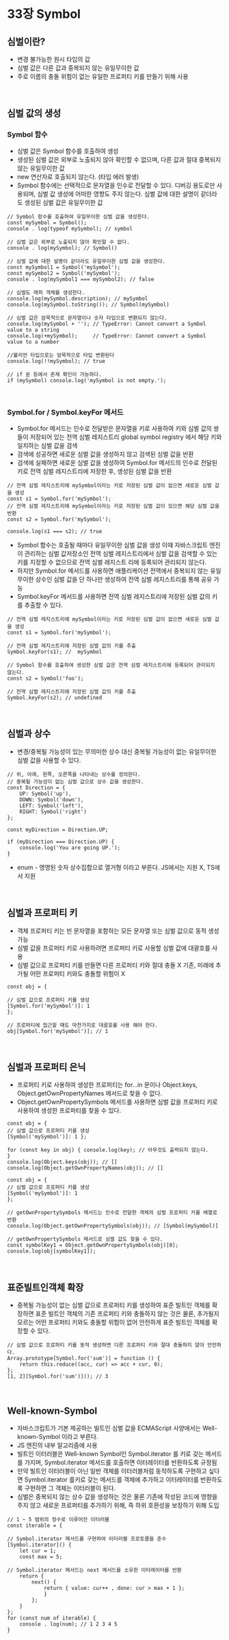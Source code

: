 # 33장 Symbol
## 심벌이란?
- 변경 불가능한 원시 타입의 값
- 심벌 값은 다른 값과 중복되지 않는 유일무이한 값
- 주로 이름의 충돌 위험이 없는 유일한 프로퍼티 키를 만들기 위해 사용

<br/>

## 심벌 값의 생성
### Symbol 함수
- 심벌 값은 Symbol 함수를 호출하여 생성
- 생성된 심벌 값은 외부로 노출되지 않아 확인할 수 없으며, 다른 값과 절대 중복되지 않는 유일무이한 값
- new 연산자로 호출되지 않는다. (타입 에러 발생)
- Symbol 함수에는 선택적으로 문자열을 인수로 전달할 수 있다. 디버깅 용도로만 사용되며, 심벌 값 생성에 어떠한 영향도 주지 않는다. 심벌 값에 대한 설명이 같더라도 생성된 심벌 값은 유일무이한 값

```
// Symbol 함수를 호출하여 유일무이한 심벌 값을 생성한다.
const mySymbol = Symbol();
console . log(typeof mySymbol); // symbol

// 심벌 값은 외부로 노출되지 않아 확인할 수 없다.
console . log(mySymbol); // Symbol()

// 심벌 값에 대한 설명이 같더라도 유일무이한 심벌 값을 생성한다.
const mySymbol1 = Symbol('mySymbol');
const mySymbol2 = Symbol('mySymbol');
console . log(mySymbol1 === mySymbol2); // false

// 심벌도 래퍼 객체를 생성한다.
console.log(mySymbol.description); // mySymbol 
console.log(mySymbol.toString()); // Symbol(mySymbol)

// 심벌 값은 암묵적으로 문자열이나 숫자 타입으로 변환되지 않는다.
console.log(mySymbol + ''); // TypeError: Cannot convert a Symbol value to a string 
console.log(+mySymbol);     // TypeError: Cannot convert a Symbol value to a number

//불리언 타입으로는 암묵적으로 타입 변환된다
console.log(!!mySymbol); // true

// if 문 등에서 존재 확인이 가능하다.
if (mySymbol) console.log('mySymbol is not empty.');
```

<br/>

### Symbol.for / Symbol.keyFor 메서드
- Symbol.for 메서드는 인수로 전달받은 문자열을 키로 사용하여 키와 심벌 값의 쌍들이 저장되어 있는 전역 심벌 레지스트리 global symbol registry 에서 해당 키와 일치하는 심벌 값을 검색
- 검색에 성공하면 새로운 심벌 값을 생성하지 않고 검색된 심벌 값을 반환
- 검색에 실패하면 새로운 심벌 값을 생성하여 Symbol.for 메서드의 인수로 전달된 키로 전역 심벌 레지스트리에 저장한 후, 생성된 심벌 값을 반환

```
// 전역 심벌 레지스트리에 mySymbol이라는 키로 저장된 심벌 값이 없으면 새로운 심벌 값을 생성
const s1 = Symbol.for('mySymbol');
// 전역 심벌 레지스트리에 mySymbol이라는 키로 저장된 심벌 값이 있으면 해당 심벌 값을 반환
const s2 = Symbol.for('mySymbol');

console.log(s1 === s2); // true
```

- Symbol  함수는 호출될 때마다 유일무이한 심벌 값을 생성 이때 자바스크립트 엔진이 관리하는 심벌 값저장소인 전역 심벌 레지스트리에서 심벌 값을 검색할 수 있는 키를 지정할 수 없으므로 전역 심벌 레지스트 리에 등록되어 관리되지 않는다.
- 하지만 Symbol.for 메서드를 사용하면 애플리케이션 전역에서 중복되지 않는 유일무이한 상수인 심벌 값을 단 하나만 생성하여 전역 심벌 레지스트리를 통해 공유 가능
- Symbol.keyFor 메서드를 사용하면 전역 심벌 레지스트리에 저장된 심벌 값의 키를 추출할 수 있다.

```
// 전역 심벌 레지스트리에 mySymbol이라는 키로 저장된 심벌 값이 없으면 새로운 심벌 값을 생성
const s1 = Symbol.for('mySymbol');

// 전역 심벌 레지스트리에 저장된 심벌 값의 키를 추출
Symbol.keyFor(s1); //  mySymbol

// Symbol 함수를 호출하여 생성한 심벌 값은 전역 심벌 레지스트리에 등록되어 관리되지 않는다.
const s2 = Symbol('foo');

// 전역 심벌 레지스트리에 저장된 심벌 값의 키를 추출 
Symbol.keyFor(s2); // undefined
```

<br/>

## 심벌과 상수
- 변경/중복될 가능성이 있는 무의미한 상수 대신 중복될 가능성이 없는 유일무이한 심벌 값을 사용할 수 있다.

```
// 위, 아래, 왼쪽, 오른쪽을 나타내는 상수를 정의한다.
// 중복될 가능성이 없는 심벌 값으로 상수 값을 생성한다.
const Direction = { 
	UP: Symbol('up'),
	DOWN: Symbol('down'),
	LEFT: Symbol('left'),
	RIGHT: Symbol('right')
};

const myDirection = Direction.UP;

if (myDirection === Direction.UP) {
	console.log('You are going UP.');
}
```

- enum - 명명된 숫자 상수집합으로 열거형 이라고 부른다. JS에서는 지원 X, TS에서 지원

<br/>

## 심벌과 프로퍼티 키
- 객체 프로퍼티 키는 빈 문자열을 포함하는 모든 문자열 또는 심벌 값으로 동적 생성 가능
- 심벌 값을 프로퍼티 키로 사용하려면 프로퍼티 키로 사용할 심벌 값에 대괄호를 사용
- 심벌 값으로 프로퍼티 키를 만들면 다른 프로퍼티 키와 절대 충돌 X 기존, 미래에 추가될 어떤 프로퍼티 키와도 충돌할 위험이 X

```
const obj = {

// 심벌 값으로 프로퍼티 키를 생성
[Symbol.for('mySymbol')]: 1 
};

// 프로퍼티에 접근할 때도 마찬가지로 대괄호를 사용 해야 한다.
obj[Symbol.for('mySymbol')]; // 1
```

<br/>

## 심벌과 프로퍼티 은닉
- 프로퍼티 키로 사용하여 생성한 프로퍼티는 for...in 문이나 Object.keys, Object.getOwnPropertyNames 메서드로 찾을 수 없다.
- Object.getOwnPropertySymbols 메서드를 사용하면 심벌 값을 프로퍼티 키로 사용하여 생성한 프로퍼티를 찾을 수 있다.

```
const obj = {
// 심벌 값으로 프로퍼티 키를 생성
[Symbol('mySymbol')]: 1 };

for (const key in obj) { console.log(key); // 아무것도 출력되지 않는다.
}
console.log(Object.keys(obj)); // [] 
console.log(Object.getOwnPropertyNames(obj)); // []

const obj = {
// 심벌 값으로 프로퍼티 키를 생성
[Symbol('mySymbol')]: 1 
};

// getOwnPropertySymbols 메서드는 인수로 전달한 객체의 심벌 프로퍼티 키를 배열로 반환
console.log(Object.getOwnPropertySymbols(obj)); // [Symbol(mySymbol)]

// getOwnPropertySymbols 메서드로 심벌 값도 찾을 수 있다.
const symbolKey1 = Object.getOwnPropertySymbols(obj)[0];
console.log(obj[symbolKey1]);
```

<br/>

## 표준빌트인객체 확장
- 중복될 가능성이 없는 심벌 값으로 프로퍼티 키를 생성하여 표준 빌트인 객체를 확장하면 표준 빌트인 객체의 기존 프로퍼티 키와 충돌하지 않는 것은 물론, 추가될지 모르는 어떤 프로퍼티 키와도 충돌할 위험이 없어 안전하게 표준 빌트인 객체를 확장할 수 있다.

```
// 심벌 값으로 프로퍼티 키를 동적 생성하면 다른 프로퍼티 키와 절대 충돌하지 않아 안전하다.
Array.prototype[Symbol.for('sum')] = function () { 
	return this.reduce((acc, cur) => acc + cur, 0);
};
[1, 2][Symbol.for('sum')](); // 3
```

<br/>

## Well-known-Symbol
- 자바스크립트가 기본 제공하는 빌트인 심벌 값을 ECMAScript 사양에서는 Well-known-Symbol 이라고 부른다.
- JS 엔진의 내부 알고리즘에 사용
- 빌트인 이터러블은 Well-known Symbol인 Symbol.iterator 를 키로 갖는 메서드를 가지며, Symbol.iterator 메서드를 호출하면 이터레이터를 반환하도록 규정됨
- 만약 빌트인 이터러블이 아닌 일반 객체를 이터러블처럼 동작하도록 구현하고 싶다면 Symbol.iterator 를키로 갖는 메서드를 객체에 추가하고 이터레이터를 반환하도록 구현하면 그 객체는 이터러블이 된다.
- 심벌은 중복되지 않는 상수 값을 생성하는 것은 물론 기존에 작성된 코드에 영향을 주지 않고 새로운 프로퍼티를 추가하기 위해, 즉 하위 호환성을 보장하기 위해 도입

```
// 1 ~ 5 범위의 정수로 이루어진 이터러블
const iterable = {

// Symbol.iterator 메서드를 구현하여 이터러블 프로토콜을 준수
[Symbol.iterator]() { 
	let cur = 1;
	const max = 5;

// Symbol.iterator 메서드는 next 메서드를 소유한 이터레이터를 반환
	return { 
		next() { 
			return { value: cur++ , done: cur > max + 1 };
			} 	
		};
	}
};
for (const num of iterable) { 
	console . log(num); // 1 2 3 4 5
}
```
